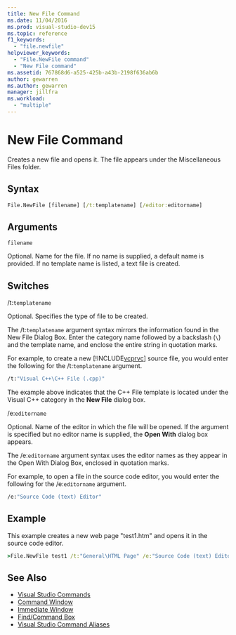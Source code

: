 ```yaml
---
title: New File Command
ms.date: 11/04/2016
ms.prod: visual-studio-dev15
ms.topic: reference
f1_keywords:
  - "file.newfile"
helpviewer_keywords:
  - "File.NewFile command"
  - "New File command"
ms.assetid: 767868d6-a525-425b-a43b-2198f636ab6b
author: gewarren
ms.author: gewarren
manager: jillfra
ms.workload:
  - "multiple"
---
```

# New File Command
Creates a new file and opens it. The file appears under the Miscellaneous Files folder.

## Syntax

```cmd
File.NewFile [filename] [/t:templatename] [/editor:editorname]
```

## Arguments
 `filename`

 Optional. Name for the file. If no name is supplied, a default name is provided. If no template name is listed, a text file is created.

## Switches
 /t:`templatename`

 Optional. Specifies the type of file to be created.

 The /t:`templatename` argument syntax mirrors the information found in the New File Dialog Box. Enter the category name followed by a backslash (`\`) and the template name, and enclose the entire string in quotation marks.

 For example, to create a new [!INCLUDE[vcprvc](../../code-quality/includes/vcprvc_md.md)] source file, you would enter the following for the /t:`templatename` argument.

```cmd
/t:"Visual C++\C++ File (.cpp)"
```

 The example above indicates that the C++ File template is located under the Visual C++ category in the **New File** dialog box.

 /e:`editorname`

 Optional. Name of the editor in which the file will be opened. If the argument is specified but no editor name is supplied, the **Open With** dialog box appears.

 The /e:`editorname` argument syntax uses the editor names as they appear in the Open With Dialog Box, enclosed in quotation marks.

 For example, to open a file in the source code editor, you would enter the following for the /e:`editorname` argument.

```cmd
/e:"Source Code (text) Editor"
```

## Example
 This example creates a new web page "test1.htm" and opens it in the source code editor.

```cmd
>File.NewFile test1 /t:"General\HTML Page" /e:"Source Code (text) Editor"
```

## See Also

- [Visual Studio Commands](../../ide/reference/visual-studio-commands.md)
- [Command Window](../../ide/reference/command-window.md)
- [Immediate Window](../../ide/reference/immediate-window.md)
- [Find/Command Box](../../ide/find-command-box.md)
- [Visual Studio Command Aliases](../../ide/reference/visual-studio-command-aliases.md)